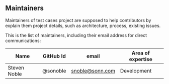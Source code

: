 ## Maintainers

Maintainers of test cases project
are supposed to help contributors by explain them project details, 
such as architecture, process, existing issues.

This is the list of maintainers, including their email address for direct communications:

|          Name          |     GitHub Id            |               email            |         Area of expertise       |
|------------------------|--------------------------|--------------------------------|---------------------------------|
| Steven Noble           | @sonoble                 | snoble@sonn.com                | Development                     |
